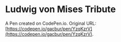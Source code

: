 # Ludwig von Mises Tribute

A Pen created on CodePen.io. Original URL: [https://codepen.io/gacbur/pen/YzqKzrV](https://codepen.io/gacbur/pen/YzqKzrV).


